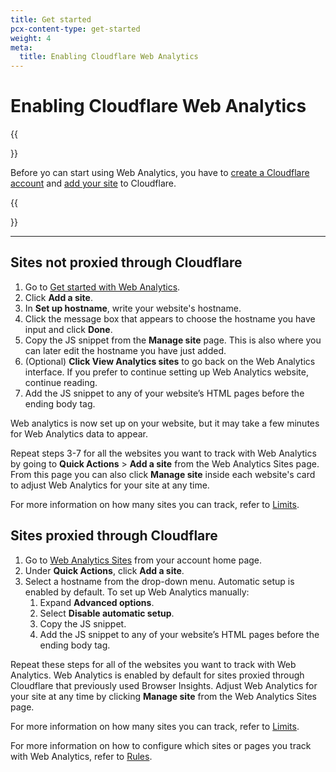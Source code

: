 ```yaml
---
title: Get started
pcx-content-type: get-started
weight: 4
meta:
  title: Enabling Cloudflare Web Analytics
---
```


# Enabling Cloudflare Web Analytics

{{<Aside type="note" header="Prerequisites">}}

Before yo can start using Web Analytics, you have to [create a Cloudflare account](https://support.cloudflare.com/hc/en-us/articles/201720164-Creating-a-Cloudflare-account-and-adding-a-website) and [add your site](/fundamentals/get-started/setup/add-site/) to Cloudflare.

{{</Aside>}}

--- 

## Sites not proxied through Cloudflare

1. Go to [Get started with Web Analytics](https://dash.cloudflare.com/sign-up/web-analytics).
2. Click **Add a site**.
3. In **Set up hostname**, write your website's hostname.
4. Click the message box that appears to choose the hostname you have input and click **Done**.
5. Copy the JS snippet from the **Manage site** page. This is also where you can later edit the hostname you have just added.
6. (Optional) **Click View Analytics sites** to go back on the Web Analytics interface. If you prefer to continue setting up Web Analytics website, continue reading.
7. Add the JS snippet to any of your website’s HTML pages before the ending body tag.

Web analytics is now set up on your website, but it may take a few minutes for Web Analytics data to appear.

Repeat steps 3-7 for all the websites you want to track with Web Analytics by going to **Quick Actions** > **Add a site** from the Web Analytics Sites page. From this page you can also click **Manage site** inside each website's card to adjust Web Analytics for your site at any time.

For more information on how many sites you can track, refer to [Limits](/analytics/web-analytics/understanding-web-analytics/limits/).

## Sites proxied through Cloudflare

1. Go to [Web Analytics Sites](https://dash.cloudflare.com/?to=/:account/web-analytics) from your account home page.
2. Under **Quick Actions**, click **Add a site**.
3. Select a hostname from the drop-down menu. Automatic setup is enabled by default. To set up Web Analytics manually:
    1. Expand **Advanced options**.
    2. Select **Disable automatic setup**.
    3. Copy the JS snippet.
    4. Add the JS snippet to any of your website’s HTML pages before the ending body tag.

Repeat these steps for all of the websites you want to track with Web Analytics. Web Analytics is enabled by default for sites proxied through Cloudflare that previously used Browser Insights. Adjust Web Analytics for your site at any time by clicking **Manage site** from the Web Analytics Sites page.

For more information on how many sites you can track, refer to [Limits](/analytics/web-analytics/understanding-web-analytics/limits/).

For more information on how to configure which sites or pages you track with Web Analytics, refer to [Rules](/analytics/web-analytics/configuring-web-analytics/rules/).